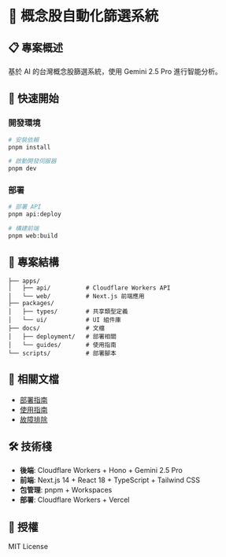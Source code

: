 # 🎯 概念股自動化篩選系統

## 📋 專案概述
基於 AI 的台灣概念股篩選系統，使用 Gemini 2.5 Pro 進行智能分析。

## 🚀 快速開始

### 開發環境
```bash
# 安裝依賴
pnpm install

# 啟動開發伺服器
pnpm dev
```

### 部署
```bash
# 部署 API
pnpm api:deploy

# 構建前端
pnpm web:build
```

## 📁 專案結構
```
├── apps/
│   ├── api/          # Cloudflare Workers API
│   └── web/          # Next.js 前端應用
├── packages/
│   ├── types/        # 共享類型定義
│   └── ui/           # UI 組件庫
├── docs/             # 文檔
│   ├── deployment/   # 部署相關
│   └── guides/       # 使用指南
└── scripts/          # 部署腳本
```

## 🔗 相關文檔
- [部署指南](./docs/deployment/)
- [使用指南](./docs/guides/)
- [故障排除](./docs/guides/TROUBLESHOOTING_GUIDE.md)

## 🛠️ 技術棧
- **後端**: Cloudflare Workers + Hono + Gemini 2.5 Pro
- **前端**: Next.js 14 + React 18 + TypeScript + Tailwind CSS
- **包管理**: pnpm + Workspaces
- **部署**: Cloudflare Workers + Vercel

## 📄 授權
MIT License
